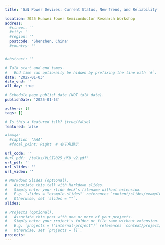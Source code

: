 ```yaml
---
title: 'GaN Power Devices: Current Status, New Trend, and Reliability'

location: 2025 Huawei Power Semiconductor Research Workshop
address:
  #street: ''
  #city: ''
  #region: ''
  postcode: 'Shenzhen, China'
  #country: ''


#abstract: ''

# Talk start and end times.
#   End time can optionally be hidden by prefixing the line with `#`.
date: '2025-01-03'
date_end: ''
all_day: true

# Schedule page publish date (NOT talk date).
publishDate: '2025-01-03'

authors: []
tags: []

# Is this a featured talk? (true/false)
featured: false

#image:
  #caption: 'AAA'
  #focal_point: Right  # 右下角展示

url_code: ''
#url_pdf: '/talks/VLSI2025_HKU_v2.pdf'
url_pdf: ''
url_slides: ''
url_video: ''

# Markdown Slides (optional).
#   Associate this talk with Markdown slides.
#   Simply enter your slide deck's filename without extension.
#   E.g. `slides = "example-slides"` references `content/slides/example-slides.md`.
#   Otherwise, set `slides = ""`.
slides:

# Projects (optional).
#   Associate this post with one or more of your projects.
#   Simply enter your project's folder or file name without extension.
#   E.g. `projects = ["internal-project"]` references `content/project/deep-learning/index.md`.
#   Otherwise, set `projects = []`.
projects:
---
```

